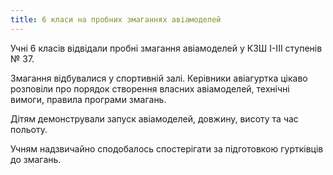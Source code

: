 ```yaml
---
title: 6 класи на пробних змаганнях авіамоделей
---
```


Учні 6 класів відвідали пробні змагання авіамоделей у КЗШ І-ІІІ ступенів № 37.

Змагання відбувалися у спортивній залі. Керівники авіагуртка цікаво розповіли про порядок створення власних авіамоделей, технічні вимоги, правила програми змагань.

Дітям демонстрували запуск авіамоделей, довжину, висоту та час польоту.

Учням надзвичайно сподобалось спостерігати за підготовкою гуртківців до змагань.

<slideshow id="_/72157666640519315" />
